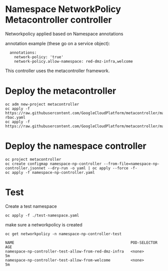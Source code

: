 # Namespace NetworkPolicy Metacontroller controller

Networkpolicy applied based on Namespace annotations

annotation example (these go on a service object):

```
  annotations:
    network-policy: 'true'
    network-policy.allow-namespace: red-dmz-infra,welcome
```

This controller uses the metacontroller framework.

# Deploy the metacontroller

```
oc adm new-project metacontroller
oc apply -f https://raw.githubusercontent.com/GoogleCloudPlatform/metacontroller/master/manifests/metacontroller-rbac.yaml
oc apply -f https://raw.githubusercontent.com/GoogleCloudPlatform/metacontroller/master/manifests/metacontroller.yaml
```

# Deploy the namespace controller
```
oc project metacontroller
oc create configmap namespace-np-controller --from-file=namespace-np-controller.jsonnet --dry-run -o yaml | oc apply --force -f-
oc apply -f namespace-np-controller.yaml
```

# Test

Create a test namespace

```
oc apply -f ./test-namespace.yaml
```

make sure a networkpolicy is created

```
oc get networkpolicy -n namespace-np-controller-test

NAME                                                    POD-SELECTOR   AGE
namespace-np-controller-test-allow-from-red-dmz-infra   <none>         5m
namespace-np-controller-test-allow-from-welcome         <none>         5m
```